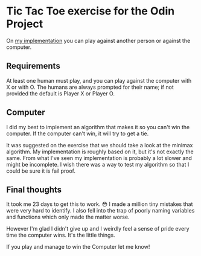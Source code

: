 # Tic Tac Toe exercise for the Odin Project

On [my implementation](https://paposeco.github.io/tictactoe/) you can play against another person or against the computer.

## Requirements

At least one human must play, and you can play against the computer with X or with O. The humans are always prompted for their name; if not provided the default is Player X or Player O.

## Computer

I did my best to implement an algorithm that makes it so you can't win the computer. If the computer can't win, it will try to get a tie.

It was suggested on the exercise that we should take a look at the minimax algorithm. My implementation is roughly based on it, but it's not exactly the same. From what I've seen my implementation is probably a lot slower and might be incomplete. I wish there was a way to test my algorithm so that I could be sure it is fail proof.

## Final thoughts

It took me 23 days to get this to work. :flushed: I made a million tiny mistakes that were very hard to identify. I also fell into the trap of poorly naming variables and functions which only made the matter worse.

However I'm glad I didn't give up and I weirdly feel a sense of pride every time the computer wins. It's the little things.

If you play and manage to win the Computer let me know!
